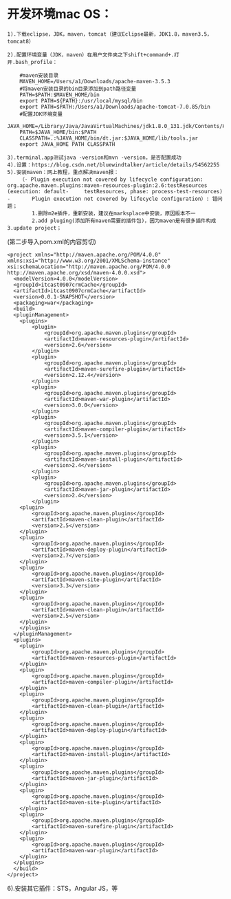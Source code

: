 开发环境mac OS：
=============
	1).下载eclipse，JDK，maven，tomcat（建议Eclipse最新，JDK1.8，maven3.5，tomcat8）
  
	2).配置环境变量（JDK，maven）在用户文件夹之下shift+command+.打开.bash_profile：
  
		#maven安装目录
		MAVEN_HOME=/Users/a1/Downloads/apache-maven-3.5.3
		#将maven安装目录的bin目录添加到path路径变量
		PATH=$PATH:$MAVEN_HOME/bin
		export PATH=${PATH}:/usr/local/mysql/bin
		export PATH=$PATH:/Users/a1/Downloads/apache-tomcat-7.0.85/bin
		#配置JDK环境变量
		JAVA_HOME=/Library/Java/JavaVirtualMachines/jdk1.8.0_131.jdk/Contents/Home
		PATH=$JAVA_HOME/bin:$PATH
		CLASSPATH=.:%JAVA_HOME/bin/dt.jar:$JAVA_HOME/lib/tools.jar
		export JAVA_HOME PATH CLASSPATH

	3).terminal.app测试java -version和mvn -version，是否配置成功
	4).设置：https://blog.csdn.net/bluewindtalker/article/details/54562255
	5).安装maven：网上教程，重点解决maven报：
		（- Plugin execution not covered by lifecycle configuration: 				org.apache.maven.plugins:maven-resources-plugin:2.6:testResources 			(execution: default- 	 testResources, phase: process-test-resources) 	- 		Plugin execution not covered by lifecycle configuration）: 错问题；
			1.删除m2e插件，重新安装，建议在marksplace中安装，原因版本不一
			2.add pluging(添加所有maven需要的插件包)，因为maven是有很多插件构成				3.update project；
(第二步导入pom.xml的内容剪切)
```
<project xmlns="http://maven.apache.org/POM/4.0.0" xmlns:xsi="http://www.w3.org/2001/XMLSchema-instance" xsi:schemaLocation="http://maven.apache.org/POM/4.0.0 http://maven.apache.org/xsd/maven-4.0.0.xsd">
  <modelVersion>4.0.0</modelVersion>
  <groupId>itcast0907crmCache</groupId>
  <artifactId>itcast0907crmCache</artifactId>
  <version>0.0.1-SNAPSHOT</version>
  <packaging>war</packaging>
  <build>
  <pluginManagement>
  	<plugins>
  		<plugin>
  			<groupId>org.apache.maven.plugins</groupId>
  			<artifactId>maven-resources-plugin</artifactId>
  			<version>2.6</version>
  		</plugin>
  		<plugin>
  			<groupId>org.apache.maven.plugins</groupId>
  			<artifactId>maven-surefire-plugin</artifactId>
  			<version>2.12.4</version>
  		</plugin>
  		<plugin>
  			<groupId>org.apache.maven.plugins</groupId>
  			<artifactId>maven-war-plugin</artifactId>
  			<version>3.0.0</version>
  		</plugin>
  		<plugin>
  			<groupId>org.apache.maven.plugins</groupId>
  			<artifactId>maven-compiler-plugin</artifactId>
  			<version>3.5.1</version>
  		</plugin>
  		<plugin>
  			<groupId>org.apache.maven.plugins</groupId>
  			<artifactId>maven-install-plugin</artifactId>
  			<version>2.4</version>
  		</plugin>
  		<plugin>
  			<groupId>org.apache.maven.plugins</groupId>
  			<artifactId>maven-jar-plugin</artifactId>
  			<version>2.4</version>
  		</plugin>
  	<plugin>
  		<groupId>org.apache.maven.plugins</groupId>
  		<artifactId>maven-clean-plugin</artifactId>
  		<version>2.5</version>
  	</plugin>
  	<plugin>
  		<groupId>org.apache.maven.plugins</groupId>
  		<artifactId>maven-deploy-plugin</artifactId>
  		<version>2.7</version>
  	</plugin>
  	<plugin>
  		<groupId>org.apache.maven.plugins</groupId>
  		<artifactId>maven-site-plugin</artifactId>
  		<version>3.3</version>
  	</plugin>
  	<plugin>
  		<groupId>org.apache.maven.plugins</groupId>
  		<artifactId>maven-clean-plugin</artifactId>
  		<version>2.5</version>
  	</plugin>
  	</plugins>
  </pluginManagement>	
  <plugins>
  	<plugin>
  		<groupId>org.apache.maven.plugins</groupId>
  		<artifactId>maven-resources-plugin</artifactId>
  	</plugin>
  	<plugin>
  		<groupId>org.apache.maven.plugins</groupId>
  		<artifactId>maven-compiler-plugin</artifactId>
  	</plugin>
  	<plugin>
  		<groupId>org.apache.maven.plugins</groupId>
  		<artifactId>maven-clean-plugin</artifactId>
  	</plugin>
  	<plugin>
  		<groupId>org.apache.maven.plugins</groupId>
  		<artifactId>maven-deploy-plugin</artifactId>
  	</plugin>
  	<plugin>
  		<groupId>org.apache.maven.plugins</groupId>
  		<artifactId>maven-install-plugin</artifactId>
  	</plugin>
  	<plugin>
  		<groupId>org.apache.maven.plugins</groupId>
  		<artifactId>maven-jar-plugin</artifactId>
  	</plugin>
  	<plugin>
  		<groupId>org.apache.maven.plugins</groupId>
  		<artifactId>maven-site-plugin</artifactId>
  	</plugin>
  	<plugin>
  		<groupId>org.apache.maven.plugins</groupId>
  		<artifactId>maven-surefire-plugin</artifactId>
  	</plugin>
  	<plugin>
  		<groupId>org.apache.maven.plugins</groupId>
  		<artifactId>maven-war-plugin</artifactId>
  	</plugin>
  </plugins>
  </build>
</project>
```
6).安装其它插件：STS，Angular JS，等
